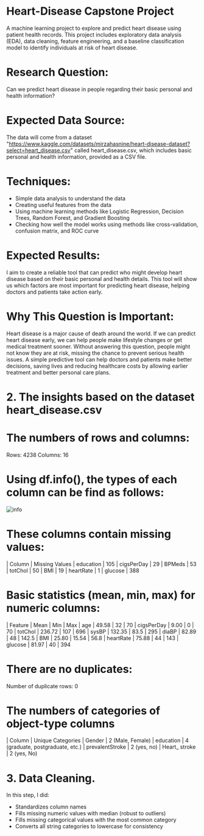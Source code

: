 # Heart-Disease Capstone Project
A machine learning project to explore and predict heart disease using patient health records. This project includes exploratory data analysis (EDA), data cleaning, feature engineering, and a baseline classification model to identify individuals at risk of heart disease.


# Research Question:
Can we predict heart disease in people regarding their basic personal and health information?

# Expected Data Source:
The data will come from a dataset "https://www.kaggle.com/datasets/mirzahasnine/heart-disease-dataset?select=heart_disease.csv" called heart_disease.csv, which includes basic personal and health information, provided as a CSV file.

# Techniques:

- Simple data analysis to understand the data
- Creating useful features from the data
- Using machine learning methods like Logistic Regression, Decision Trees, Random Forest, and Gradient Boosting
- Checking how well the model works using methods like cross-validation, confusion matrix, and ROC curve

# Expected Results:
I aim to create a reliable tool that can predict who might develop heart disease based on their basic personal and health details. This tool will show us which factors are most important for predicting heart disease, helping doctors and patients take action early.

# Why This Question is Important:
Heart disease is a major cause of death around the world. If we can predict heart disease early, we can help people make lifestyle changes or get medical treatment sooner. Without answering this question, people might not know they are at risk, missing the chance to prevent serious health issues. 
A simple predictive tool can help doctors and patients make better decisions, saving lives and reducing healthcare costs by allowing earlier treatment and better personal care plans.

# 2. The insights based on the dataset heart_disease.csv

# The numbers of rows and columns:
Rows: 4238
Columns: 16

# Using df.info(), the types of each column can be find as follows: 

![info](https://github.com/user-attachments/assets/9655bb02-afb2-413b-b69c-39c0d478c386)


# These columns contain missing values:
| Column	    | Missing Values
| education	  | 105
| cigsPerDay	| 29
| BPMeds	    | 53
| totChol	    | 50
| BMI		      | 19
| heartRate	  | 1
| glucose	    | 388

# Basic statistics (mean, min, max) for numeric columns:

| Feature	    | Mean	  | Min	  | Max
| age		      | 49.58	  | 32	  | 70
| cigsPerDay	| 9.00	  | 0	    | 70
| totChol	    | 236.72	| 107	  | 696
| sysBP		    | 132.35	| 83.5	| 295
| diaBP		    | 82.89	  | 48	  | 142.5
| BMI		      | 25.80	  | 15.54	| 56.8
| heartRate	  | 75.88	  | 44	  | 143
| glucose	    | 81.97	  | 40	  | 394

# There are no duplicates:
Number of duplicate rows: 0

# The numbers of categories of object-type columns

| Column		      | Unique Categories
| Gender	        | 2 		(Male, Female)
| education		    | 4 (graduate, postgraduate, etc.)
| prevalentStroke	| 2 (yes, no)
| Heart_ stroke		| 2 (yes, No)

# 3. Data Cleaning.

In this step, I did:
- Standardizes column names
- Fills missing numeric values with median (robust to outliers)
- Fills missing categorical values with the most common category
- Converts all string categories to lowercase for consistency




